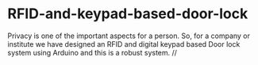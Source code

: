 # RFID-and-keypad-based-door-lock
Privacy is one of the important aspects for a person. So, for a company or institute we have designed an RFID and digital keypad based Door lock system using Arduino and this is a robust system.
//
